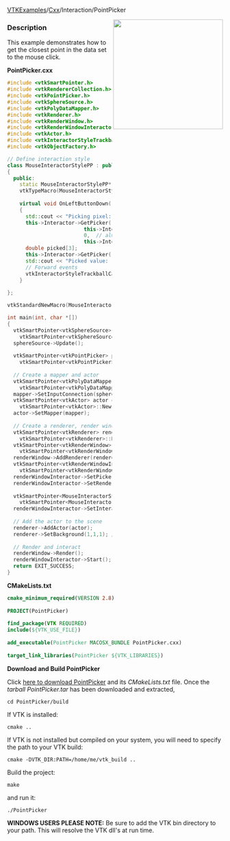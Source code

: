 [VTKExamples](Home)/[Cxx](Cxx)/Interaction/PointPicker

<img align="right" src="https://github.com/lorensen/VTKExamples/raw/master/Testing/Baseline/Interaction/TestPointPicker.png" width="256" />

### Description
This example demonstrates how to get the closest point in the data set to the mouse click.

**PointPicker.cxx**
```c++
#include <vtkSmartPointer.h>
#include <vtkRendererCollection.h>
#include <vtkPointPicker.h>
#include <vtkSphereSource.h>
#include <vtkPolyDataMapper.h>
#include <vtkRenderer.h>
#include <vtkRenderWindow.h>
#include <vtkRenderWindowInteractor.h>
#include <vtkActor.h>
#include <vtkInteractorStyleTrackballCamera.h>
#include <vtkObjectFactory.h>

// Define interaction style
class MouseInteractorStylePP : public vtkInteractorStyleTrackballCamera
{
  public:
    static MouseInteractorStylePP* New();
    vtkTypeMacro(MouseInteractorStylePP, vtkInteractorStyleTrackballCamera);
 
    virtual void OnLeftButtonDown() 
    {
      std::cout << "Picking pixel: " << this->Interactor->GetEventPosition()[0] << " " << this->Interactor->GetEventPosition()[1] << std::endl;
      this->Interactor->GetPicker()->Pick(this->Interactor->GetEventPosition()[0], 
                         this->Interactor->GetEventPosition()[1], 
                         0,  // always zero.
                         this->Interactor->GetRenderWindow()->GetRenderers()->GetFirstRenderer());
      double picked[3];
      this->Interactor->GetPicker()->GetPickPosition(picked);
      std::cout << "Picked value: " << picked[0] << " " << picked[1] << " " << picked[2] << std::endl;
      // Forward events
      vtkInteractorStyleTrackballCamera::OnLeftButtonDown();
    }
 
};

vtkStandardNewMacro(MouseInteractorStylePP);

int main(int, char *[])
{
  vtkSmartPointer<vtkSphereSource> sphereSource = 
    vtkSmartPointer<vtkSphereSource>::New();
  sphereSource->Update();
  
  vtkSmartPointer<vtkPointPicker> pointPicker = 
    vtkSmartPointer<vtkPointPicker>::New();
  
  // Create a mapper and actor
  vtkSmartPointer<vtkPolyDataMapper> mapper = 
    vtkSmartPointer<vtkPolyDataMapper>::New();
  mapper->SetInputConnection(sphereSource->GetOutputPort());
  vtkSmartPointer<vtkActor> actor = 
    vtkSmartPointer<vtkActor>::New();
  actor->SetMapper(mapper);
 
  // Create a renderer, render window, and interactor
  vtkSmartPointer<vtkRenderer> renderer = 
    vtkSmartPointer<vtkRenderer>::New();
  vtkSmartPointer<vtkRenderWindow> renderWindow = 
    vtkSmartPointer<vtkRenderWindow>::New();
  renderWindow->AddRenderer(renderer);
  vtkSmartPointer<vtkRenderWindowInteractor> renderWindowInteractor = 
    vtkSmartPointer<vtkRenderWindowInteractor>::New();
  renderWindowInteractor->SetPicker(pointPicker);
  renderWindowInteractor->SetRenderWindow(renderWindow);
  
  vtkSmartPointer<MouseInteractorStylePP> style = 
    vtkSmartPointer<MouseInteractorStylePP>::New();
  renderWindowInteractor->SetInteractorStyle( style );
  
  // Add the actor to the scene
  renderer->AddActor(actor);
  renderer->SetBackground(1,1,1); // Background color white
 
  // Render and interact
  renderWindow->Render();
  renderWindowInteractor->Start();
  return EXIT_SUCCESS;
}
```
**CMakeLists.txt**
```cmake
cmake_minimum_required(VERSION 2.8)
 
PROJECT(PointPicker)
 
find_package(VTK REQUIRED)
include(${VTK_USE_FILE})
 
add_executable(PointPicker MACOSX_BUNDLE PointPicker.cxx)
 
target_link_libraries(PointPicker ${VTK_LIBRARIES})
```

**Download and Build PointPicker**

Click [here to download PointPicker](https://github.com/lorensen/VTKWikiExamplesTarballs/raw/master/PointPicker.tar) and its *CMakeLists.txt* file.
Once the *tarball PointPicker.tar* has been downloaded and extracted,
```
cd PointPicker/build 
```
If VTK is installed:
```
cmake ..
```
If VTK is not installed but compiled on your system, you will need to specify the path to your VTK build:
```
cmake -DVTK_DIR:PATH=/home/me/vtk_build ..
```
Build the project:
```
make
```
and run it:
```
./PointPicker
```
**WINDOWS USERS PLEASE NOTE:** Be sure to add the VTK bin directory to your path. This will resolve the VTK dll's at run time.

